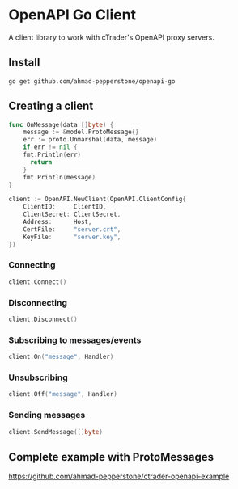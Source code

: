 # OpenAPI Go Client

A client library to work with cTrader's OpenAPI proxy servers.

## Install
```shell
go get github.com/ahmad-pepperstone/openapi-go
```


## Creating a client
```go
func OnMessage(data []byte) {
    message := &model.ProtoMessage{}
    err := proto.Unmarshal(data, message)
    if err != nil {
    fmt.Println(err)
      return
    }
    fmt.Println(message)
}

client := OpenAPI.NewClient(OpenAPI.ClientConfig{
    ClientID:     ClientID,
    ClientSecret: ClientSecret,
    Address:      Host,
    CertFile:     "server.crt",
    KeyFile:      "server.key",
})

```
### Connecting
```go
client.Connect()
```
### Disconnecting
```go
client.Disconnect()
```
### Subscribing to messages/events
```go
client.On("message", Handler)
```
### Unsubscribing
```go
client.Off("message", Handler)
```
### Sending messages
```go
client.SendMessage([]byte)
```

## Complete example with ProtoMessages
https://github.com/ahmad-pepperstone/ctrader-openapi-example
